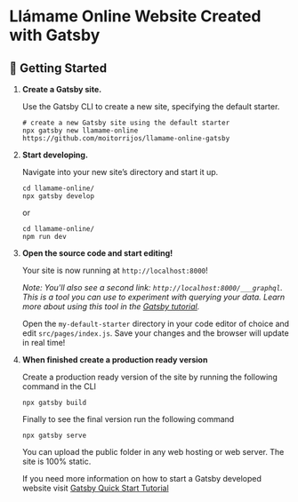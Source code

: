 # Llámame Online Website Created with Gatsby

## 🚀 Getting Started

1.  **Create a Gatsby site.**

    Use the Gatsby CLI to create a new site, specifying the default starter.

    ```shell
    # create a new Gatsby site using the default starter
    npx gatsby new llamame-online https://github.com/moitorrijos/llamame-online-gatsby
    ```

1.  **Start developing.**

    Navigate into your new site’s directory and start it up.

    ```shell
    cd llamame-online/
    npx gatsby develop
    ```

    or

    ```shell
    cd llamame-online/
    npm run dev
    ```

1.  **Open the source code and start editing!**

    Your site is now running at `http://localhost:8000`!

    _Note: You'll also see a second link: _`http://localhost:8000/___graphql`_. This is a tool you can use to experiment with querying your data. Learn more about using this tool in the [Gatsby tutorial](https://www.gatsbyjs.org/tutorial/part-five/#introducing-graphiql)._

    Open the `my-default-starter` directory in your code editor of choice and edit `src/pages/index.js`. Save your changes and the browser will update in real time!

1.  **When finished create a production ready version**

    Create a production ready version of the site by running the following command in the CLI

    ```shell
    npx gatsby build
    ```

    Finally to see the final version run the following command

    ```shell
    npx gatsby serve
    ```

    You can upload the public folder in any web hosting or web server. The site is 100% static.

    If you need more information on how to start a Gatsby developed website visit [Gatsby Quick Start Tutorial](https://www.gatsbyjs.org/docs/quick-start/)
